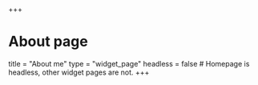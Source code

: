 +++
# About page
title = "About me"
type = "widget_page"
headless = false  # Homepage is headless, other widget pages are not.
+++